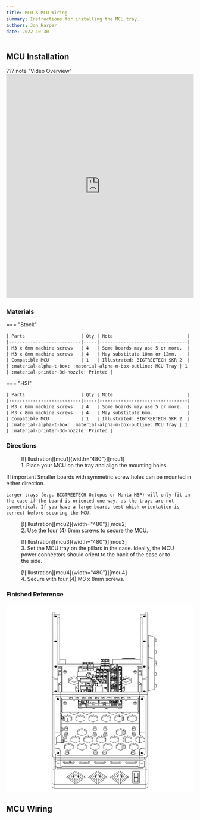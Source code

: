 ```yaml
---
title: MCU & MCU Wiring
summary: Instructions for installing the MCU tray.
authors: Jon Harper
date: 2022-10-30
---
```


## MCU Installation


??? note "Video Overview"
    <iframe src="https://jon-harper.github.io/OmniBox/video/0.9.9/mcu.mp4" frameborder="0" width="100%" height="600px" allowfullscreen></iframe>

### Materials

=== "Stock"

    | Parts                     | Qty | Note                            |
    |---------------------------|-----|---------------------------------|
    | M3 x 6mm machine screws   | 4   | Some boards may use 5 or more.  |
    | M3 x 8mm machine screws   | 4   | May substitute 10mm or 12mm.    |
    | Compatible MCU            | 1   | Illustrated: BIGTREETECH SKR 2  |
    | :material-alpha-t-box: :material-alpha-m-box-outline: MCU Tray | 1   | :material-printer-3d-nozzle: Printed |

=== "HSI"

    | Parts                     | Qty | Note                            |
    |---------------------------|-----|---------------------------------|
    | M3 x 6mm machine screws   | 4   | Some boards may use 5 or more.  |
    | M3 x 8mm machine screws   | 4   | May substitute 6mm.             |
    | Compatible MCU            | 1   | Illustrated: BIGTREETECH SKR 2  |
    | :material-alpha-t-box: :material-alpha-m-box-outline: MCU Tray | 1   | :material-printer-3d-nozzle: Printed |

### Directions
                                                            
<figure markdown>
  [![illustration][mcu1]{width="480"}][mcu1]
  <figcaption>1. Place your MCU on the tray and align the mounting holes.</figcaption>
</figure>

!!! important
    Smaller boards with symmetric screw holes can be mounted in either direction.
    
    Larger trays (e.g. BIGTREETECH Octopus or Manta M8P) will only fit in the case if the board is oriented one way, as the trays are not symmetrical. If you have a large board, test which orientation is correct before securing the MCU.

<figure markdown>
  [![illustration][mcu2]{width="480"}][mcu2]
  <figcaption>2. Use the four (4) 6mm screws to secure the MCU.</figcaption>
</figure>

<figure markdown>
  [![illustration][mcu3]{width="480"}][mcu3]
  <figcaption>3. Set the MCU tray on the pillars in the case. Ideally, the MCU power connectors should orient to the back of the case or to the side.</figcaption>
</figure>

<figure markdown>
  [![illustration][mcu4]{width="480"}][mcu4]
  <figcaption>4. Secure with four (4) M3 x 8mm screws.</figcaption>
</figure>

### Finished Reference

![illustration][mcu_final]

## MCU Wiring

[mcu1]: ../img/assembly/trays/mcu/mcu1.png
[mcu2]: ../img/assembly/trays/mcu/mcu2.png
[mcu3]: ../img/assembly/trays/mcu/mcu3.png
[mcu4]: ../img/assembly/trays/mcu/mcu4.png
[mcu_final]: ../img/assembly/trays/mcu/mcu_final.png